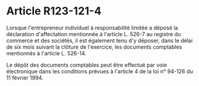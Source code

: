 # Article R123-121-4

Lorsque l'entrepreneur individuel à responsabilité limitée a déposé la déclaration d'affectation mentionnée à l'article L. 526-7 au registre du commerce et des sociétés, il est également tenu d'y déposer, dans le délai de six mois suivant la clôture de l'exercice, les documents comptables mentionnés à l'article L. 526-14.

Le dépôt des documents comptables peut être effectué par voie électronique dans les conditions prévues à l'article 4 de la loi n° 94-126 du 11 février 1994.
